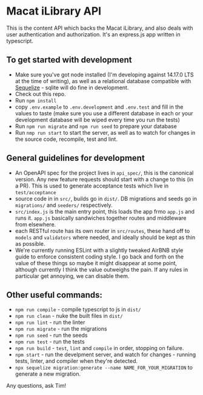 # Macat iLibrary API

This is the content API which backs the Macat iLibrary, and also deals with user authentication and authorization. It's an express.js app written in typescript.

## To get started with development

 - Make sure you've got node installed (I'm developing against 14.17.0 LTS at the time of writing), as well as a relational database compatible with [Sequelize](https://sequelize.org/) - sqlite will do fine in development.
 - Check out this repo.
 - Run `npm install`
 - copy `.env.example` to `.env.development` and `.env.test` and fill in the values to taste (make sure you use a different database in each or your development database will be wiped every time you run the tests)
 - Run `npm run migrate` and `npm run seed` to prepare your database
 - Run `nmp run start` to start the server, as well as to watch for changes in the source code, recompile, test and lint.


 ## General guidelines for development

 - An OpenAPI spec for the project lives in `api_spec/`, this is the canonical version. Any new feature requests should start with a change to this (in a PR). This is used to generate acceptance tests which live in `test/acceptance`
 - source code in in `src/`, builds go in `dist/`. DB migrations and seeds go in `migrations/` and `seeders/` respectively.
 - `src/index.js` is the main entry point, this loads the app frmo `app.js` and runs it. `app.js` basically sandwiches together routes and middleware from elsewhere.
 - each RESTful route has its own router in `src/routes`, these hand off to `models` and `validators` where needed, and ideally should be kept as thin as possible.
 - We're currently running ESLint with a slightly tweaked AirBNB style guide to enforce consistent coding style. I go back and forth on the value of these things so maybe it might disappear at some point, although currently I think the value outweighs the pain. If any rules in particular get annoying, we can disable them.

 ## Other useful commands:

 - `npm run compile` - compile typescript to js in `dist/`
 - `npm run clean` - nuke the built files in `dist/`
 - `npm run lint` - run the linter
 - `npm run migrate` - run the migrations
 - `npm run seed` - run the seeds
 - `npm run test` - run the tests
 - `npm run build` - `test`, `lint` and `compile` in order, stopping on failure.
 - `npm start` - run the develpment server, and watch for changes - running tests, linter, and compiler when they're detected.
 - `npx sequelize migration:generate --name NAME_FOR_YOUR_MIGRATION` to generate a new migration.

 Any questions, ask Tim!
